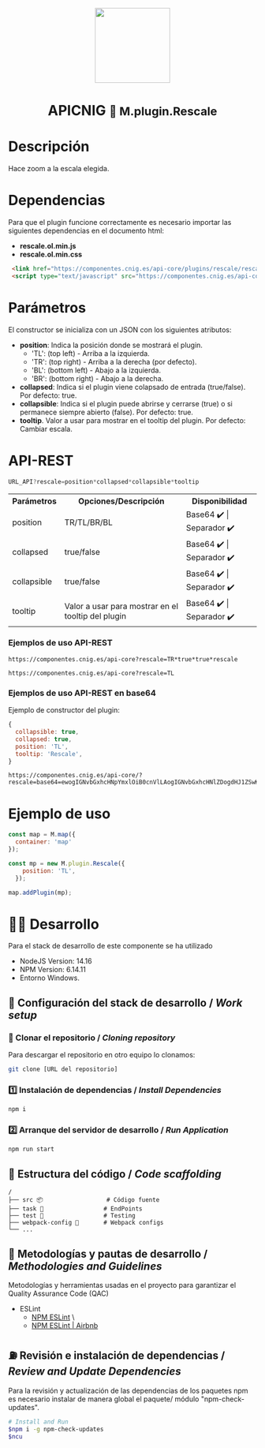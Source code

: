 <p align="center">
  <img src="https://www.ign.es/resources/viewer/images/logoApiCnig0.5.png" height="152" />
</p>
<h1 align="center"><strong>APICNIG</strong> <small>🔌 M.plugin.Rescale</small></h1>

# Descripción

Hace zoom a la escala elegida.


# Dependencias

Para que el plugin funcione correctamente es necesario importar las siguientes dependencias en el documento html:

- **rescale.ol.min.js**
- **rescale.ol.min.css**


```html
 <link href="https://componentes.cnig.es/api-core/plugins/rescale/rescale.ol.min.css" rel="stylesheet" />
 <script type="text/javascript" src="https://componentes.cnig.es/api-core/plugins/rescale/rescale.ol.min.js"></script>
```

# Parámetros

El constructor se inicializa con un JSON con los siguientes atributos:

- **position**: Indica la posición donde se mostrará el plugin.
  - 'TL': (top left) - Arriba a la izquierda.
  - 'TR': (top right) - Arriba a la derecha (por defecto).
  - 'BL': (bottom left) - Abajo a la izquierda.
  - 'BR': (bottom right) - Abajo a la derecha.
- **collapsed**: Indica si el plugin viene colapsado de entrada (true/false). Por defecto: true.
- **collapsible**: Indica si el plugin puede abrirse y cerrarse (true) o si permanece siempre abierto (false). Por defecto: true.
- **tooltip**. Valor a usar para mostrar en el tooltip del plugin. Por defecto: Cambiar escala.

# API-REST

```javascript
URL_API?rescale=position*collapsed*collapsible*tooltip
```

<table>
  <tr>
    <th>Parámetros</th>
    <th>Opciones/Descripción</th>
    <th>Disponibilidad</th>
  </tr>
  <tr>
    <td>position</td>
    <td>TR/TL/BR/BL</td>
    <td>Base64 ✔️ | Separador ✔️</td>
  </tr>
  <tr>
    <td>collapsed</td>
    <td>true/false</td>
    <td>Base64 ✔️ | Separador ✔️</td>
  </tr>
  <tr>
    <td>collapsible</td>
    <td>true/false</td>
    <td>Base64 ✔️ | Separador ✔️</td> 
  </tr>
  <tr>
    <td>tooltip</td>
    <td>Valor a usar para mostrar en el tooltip del plugin</td>
    <td>Base64 ✔️ | Separador ✔️</td>
  </tr>
</table>


### Ejemplos de uso API-REST

```
https://componentes.cnig.es/api-core?rescale=TR*true*true*rescale
```

```
https://componentes.cnig.es/api-core?rescale=TL
```
### Ejemplos de uso API-REST en base64
Ejemplo de constructor del plugin: 
```javascript
{
  collapsible: true,
  collapsed: true,
  position: 'TL',
  tooltip: 'Rescale',
}
```

```
https://componentes.cnig.es/api-core/?rescale=base64=ewogIGNvbGxhcHNpYmxlOiB0cnVlLAogIGNvbGxhcHNlZDogdHJ1ZSwKICBwb3NpdGlvbjogJ1RMJywKICB0b29sdGlwOiAnUmVzY2FsZScsCn0=
```

# Ejemplo de uso

```javascript
const map = M.map({
  container: 'map'
});

const mp = new M.plugin.Rescale({
    position: 'TL',
  });

map.addPlugin(mp);
```

# 👨‍💻 Desarrollo

Para el stack de desarrollo de este componente se ha utilizado

* NodeJS Version: 14.16
* NPM Version: 6.14.11
* Entorno Windows.

## 📐 Configuración del stack de desarrollo / *Work setup*


### 🐑 Clonar el repositorio / *Cloning repository*

Para descargar el repositorio en otro equipo lo clonamos:

```bash
git clone [URL del repositorio]
```

### 1️⃣ Instalación de dependencias / *Install Dependencies*

```bash
npm i
```

### 2️⃣ Arranque del servidor de desarrollo / *Run Application*

```bash
npm run start
```

## 📂 Estructura del código / *Code scaffolding*

```any
/
├── src 📦                  # Código fuente
├── task 📁                 # EndPoints
├── test 📁                 # Testing
├── webpack-config 📁       # Webpack configs
└── ...
```
## 📌 Metodologías y pautas de desarrollo / *Methodologies and Guidelines*

Metodologías y herramientas usadas en el proyecto para garantizar el Quality Assurance Code (QAC)

* ESLint
  * [NPM ESLint](https://www.npmjs.com/package/eslint) \
  * [NPM ESLint | Airbnb](https://www.npmjs.com/package/eslint-config-airbnb)

## ⛽️ Revisión e instalación de dependencias / *Review and Update Dependencies*

Para la revisión y actualización de las dependencias de los paquetes npm es necesario instalar de manera global el paquete/ módulo "npm-check-updates".

```bash
# Install and Run
$npm i -g npm-check-updates
$ncu
```

